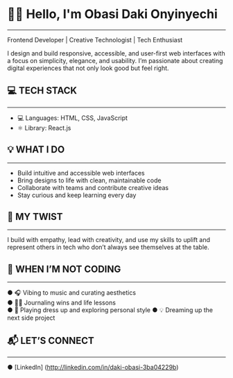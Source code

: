 # 👋🏽 Hello, I'm Obasi Daki Onyinyechi
____________________________________________________________________________________________________________________________

Frontend Developer | Creative Technologist | Tech Enthusiast

I design and build responsive, accessible, and user-first web interfaces with a focus on simplicity, elegance, and usability. I’m passionate about creating digital experiences that not only look good but feel right.

## 💻 TECH STACK
______________________________________________________________________________________________________________________________

- 💻 Languages: HTML, CSS, JavaScript  
- ⚛  Library:  React.js  

## 💡 WHAT I DO
______________________________________________________________________________________________________________________________

- Build intuitive and accessible web interfaces  
- Bring designs to life with clean, maintainable code  
- Collaborate with teams and contribute creative ideas  
- Stay curious and keep learning every day  

## 🎯 MY TWIST
______________________________________________________________________________________________________________________________

 I build with empathy, lead with creativity, and use my skills to uplift and represent others in tech who don’t always see themselves at the table. 


## 🧁 WHEN I’M NOT CODING
______________________________________________________________________________________________________________________________

●  🎧 Vibing to music and curating aesthetics  
●  ✍🏽 Journaling wins and life lessons  
●  👗  Playing dress up and exploring personal style
●  💡 Dreaming up the next side project  



## 📬 LET’S CONNECT
______________________________________________________________________________________________________________________________

●  [Linkedln] (http://linkedin.com/in/daki-obasi-3ba04229b)


